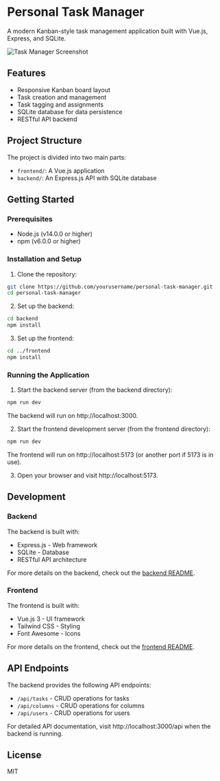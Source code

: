 # Personal Task Manager

A modern Kanban-style task management application built with Vue.js, Express, and SQLite.

![Task Manager Screenshot](screenshot.png)

## Features

- Responsive Kanban board layout
- Task creation and management 
- Task tagging and assignments
- SQLite database for data persistence
- RESTful API backend

## Project Structure

The project is divided into two main parts:

- `frontend/`: A Vue.js application
- `backend/`: An Express.js API with SQLite database

## Getting Started

### Prerequisites

- Node.js (v14.0.0 or higher)
- npm (v6.0.0 or higher)

### Installation and Setup

1. Clone the repository:
```bash
git clone https://github.com/yourusername/personal-task-manager.git
cd personal-task-manager
```

2. Set up the backend:
```bash
cd backend
npm install
```

3. Set up the frontend:
```bash
cd ../frontend
npm install
```

### Running the Application

1. Start the backend server (from the backend directory):
```bash
npm run dev
```
The backend will run on http://localhost:3000.

2. Start the frontend development server (from the frontend directory):
```bash
npm run dev
```
The frontend will run on http://localhost:5173 (or another port if 5173 is in use).

3. Open your browser and visit http://localhost:5173.

## Development

### Backend

The backend is built with:
- Express.js - Web framework
- SQLite - Database
- RESTful API architecture

For more details on the backend, check out the [backend README](backend/README.md).

### Frontend

The frontend is built with:
- Vue.js 3 - UI framework
- Tailwind CSS - Styling
- Font Awesome - Icons

For more details on the frontend, check out the [frontend README](frontend/README.md).

## API Endpoints

The backend provides the following API endpoints:

- `/api/tasks` - CRUD operations for tasks
- `/api/columns` - CRUD operations for columns
- `/api/users` - CRUD operations for users

For detailed API documentation, visit http://localhost:3000/api when the backend is running.

## License

MIT 